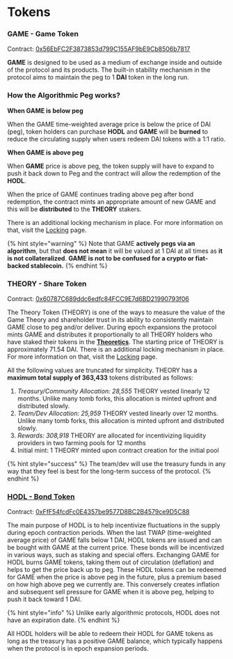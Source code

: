 # Tokens

### GAME - Game Token

Contract: [0x56EbFC2F3873853d799C155AF9bE9Cb8506b7817](https://ftmscan.com/token/0x56EbFC2F3873853d799C155AF9bE9Cb8506b7817)

**GAME** is designed to be used as a medium of exchange inside and outside of the protocol and its products. The built-in stability mechanism in the protocol aims to maintain the peg to 1 **DAI** token in the long run.

### **How the Algorithmic Peg works?**

**When GAME is below peg**

When the GAME time-weighted average price is below the price of DAI (peg), token holders can purchase **HODL** and **GAME** will be **burned** to reduce the circulating supply when users redeem DAI tokens with a 1:1 ratio.

**When GAME is above peg**

When **GAME** price is above peg, the token supply will have to expand to push it back down to Peg and the contract will allow the redemption of the **HODL**.

When the price of GAME continues trading above peg after bond redemption, the contract mints an appropriate amount of new GAME and this will be **distributed** to the **THEORY** stakers.

There is an additional locking mechanism in place. For more information on that, visit the [Locking](locking-and-fees.md) page.

{% hint style="warning" %}
Note that GAME **actively pegs via an algorithm**, but that **does not mean** it will be valued at 1 DAI at all times as **it is not collateralized**. **GAME is not to be confused for a crypto or fiat-backed stablecoin.**
{% endhint %}

### THEORY - Share Token

Contract: [0x60787C689ddc6edfc84FCC9E7d6BD21990793f06](https://ftmscan.com/token/0x60787C689ddc6edfc84FCC9E7d6BD21990793f06)

The Theory Token (THEORY) is one of the ways to measure the value of the Game Theory and shareholder trust in its ability to consistently maintain GAME close to peg and/or deliver. During epoch expansions the protocol mints GAME and distributes it proportionally to all THEORY holders who have staked their tokens in the [**Theoretics**](theoretics.md). The starting price of THEORY is approximately 71.54 DAI. There is an additional locking mechanism in place. For more information on that, visit the [Locking](locking-and-fees.md) page.

All the following values are truncated for simplicity. THEORY has a **maximum total supply of 363,433** tokens distributed as follows:

1. _Treasury/Community Allocation: 28,555_ THEORY vested linearly 12 months. Unlike many tomb forks, this allocation is minted upfront and distributed slowly.
2. _Team/Dev Allocation: 25,959_ THEORY vested linearly over 12 months. Unlike many tomb forks, this allocation is minted upfront and distributed slowly.
3. _Rewards: 308,918_ THEORY are allocated for incentivizing liquidity providers in two farming pools for 12 months
4. Initial mint: 1 THEORY minted upon contract creation for the initial pool

{% hint style="success" %}
The team/dev will use the treasury funds in any way that they feel is best for the long-term success of the protocol.
{% endhint %}

### [HODL - Bond Token](bonds-mechanism.md)

Contract: [0xFfF54fcdFc0E4357be9577D8BC2B4579ce9D5C88](https://ftmscan.com/token/0xFfF54fcdFc0E4357be9577D8BC2B4579ce9D5C88)

The main purpose of HODL is to help incentivize fluctuations in the supply during epoch contraction periods. When the last TWAP (time-weighted average price) of GAME falls below 1 DAI, HODL tokens are issued and can be bought with GAME at the current price. These bonds will be incentivized in various ways, such as staking and special offers. Exchanging GAME for HODL burns GAME tokens, taking them out of circulation (deflation) and helps to get the price back up to peg. These HODL tokens can be redeemed for GAME when the price is above peg in the future, plus a premium based on how high above peg we currently are. This conversely creates inflation and subsequent sell pressure for GAME when it is above peg, helping to push it back toward 1 DAI.

{% hint style="info" %}
Unlike early algorithmic protocols, HODL does not have an expiration date.
{% endhint %}

All HODL holders will be able to redeem their HODL for GAME tokens as long as the treasury has a positive GAME balance, which typically happens when the protocol is in epoch expansion periods.
